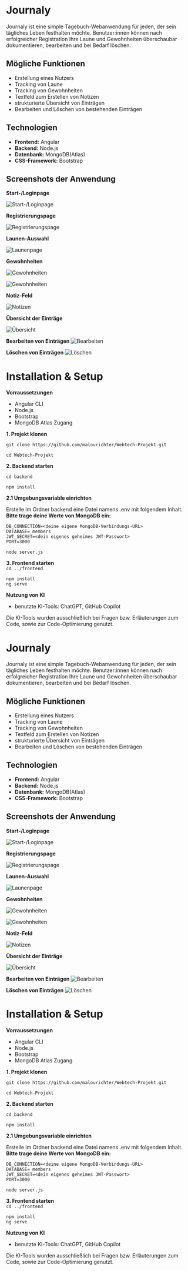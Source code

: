 # Journaly
Journaly ist eine simple Tagebuch-Webanwendung für jeden, der sein tägliches Leben festhalten möchte. Benutzer:innen können nach erfolgreicher Registration Ihre Laune und Gewohnheiten überschaubar dokumentieren, bearbeiten und bei Bedarf löschen.

## Mögliche Funktionen
- Erstellung eines Nutzers
- Tracking von Laune
- Tracking von Gewohnheiten
- Textfeld zum Erstellen von Notizen
- strukturierte Übersicht von Einträgen
- Bearbeiten und Löschen von bestehenden Einträgen
  
## Technologien
- **Frontend:** Angular
- **Backend:** Node.js
- **Datenbank:** MongoDB(Atlas)
- **CSS-Framework:** Bootstrap


## Screenshots der Anwendung

**Start-/Loginpage**

![Start-/Loginpage](./screenshots/startseite.png)

**Registrierungspage**

![Registrierungspage](./screenshots/registrierung.png)

**Launen-Auswahl**

![Launenpage](screenshots/launen.png)

**Gewohnheiten**

![Gewohnheiten](./screenshots/gewohnheiten1.png)

![Gewohnheiten](./screenshots/gewohnheiten2.png)

**Notiz-Feld**

![Notizen](./screenshots/notizen.png)

**Übersicht der Einträge**

![Übersicht](./screenshots/uebersicht.png)

**Bearbeiten von Einträgen**
![Bearbeiten](./screenshots/bearbeiten.png)

**Löschen von Einträgen**
![Löschen](./screenshots/löschen.png)


# Installation & Setup
**Vorraussetzungen**
- Angular CLI
- Node.js
- Bootstrap
- MongoDB Atlas Zugang  

**1. Projekt klonen**

`git clone https://github.com/malourichter/Webtech-Projekt.git`

`cd Webtech-Projekt`

**2. Backend starten**

`cd backend`  

`npm install`

**2.1 Umgebungsvariable einrichten**

Erstelle im Ordner backend eine Datei namens .env mit folgendem Inhalt. **Bitte trage deine Werte von MongoDB ein:**
```
DB_CONNECTION=<deine eigene MongoDB-Verbindungs-URL>
DATABASE= members
JWT_SECRET=<dein eigenes geheimes JWT-Passwort>
PORT=3000
```
`node server.js`

**3. Frontend starten**  
`cd ../frontend`  

`npm install`  
`ng serve`

**Nutzung von KI**
- benutzte KI-Tools: ChatGPT, GitHub Copilot  

Die KI-Tools wurden ausschließlich bei Fragen bzw. Erläuterungen zum Code, sowie zur Code-Optimierung genutzt.


# Journaly
Journaly ist eine simple Tagebuch-Webanwendung für jeden, der sein tägliches Leben festhalten möchte. Benutzer:innen können nach erfolgreicher Registration Ihre Laune und Gewohnheiten überschaubar dokumentieren, bearbeiten und bei Bedarf löschen.

## Mögliche Funktionen
- Erstellung eines Nutzers
- Tracking von Laune
- Tracking von Gewohnheiten
- Textfeld zum Erstellen von Notizen
- strukturierte Übersicht von Einträgen
- Bearbeiten und Löschen von bestehenden Einträgen
  
## Technologien
- **Frontend:** Angular
- **Backend:** Node.js
- **Datenbank:** MongoDB(Atlas)
- **CSS-Framework:** Bootstrap


## Screenshots der Anwendung

**Start-/Loginpage**

![Start-/Loginpage](./screenshots/startseite.png)

**Registrierungspage**

![Registrierungspage](./screenshots/registrierung.png)

**Launen-Auswahl**

![Launenpage](./screenshots/launen.png)

**Gewohnheiten**

![Gewohnheiten](./screenshots/gewohnheiten1.png)

![Gewohnheiten](./screenshots/gewohnheiten2.png)

**Notiz-Feld**

![Notizen](./screenshots/notizen.png)

**Übersicht der Einträge**

![Übersicht](./screenshots/uebersicht.png)

**Bearbeiten von Einträgen**
![Bearbeiten](./screenshots/bearbeiten.png)

**Löschen von Einträgen**
![Löschen](./screenshots/löschen.png)


# Installation & Setup
**Vorraussetzungen**
- Angular CLI
- Node.js
- Bootstrap
- MongoDB Atlas Zugang  

**1. Projekt klonen**

`git clone https://github.com/malourichter/Webtech-Projekt.git`

`cd Webtech-Projekt`

**2. Backend starten**

`cd backend`  

`npm install`

**2.1 Umgebungsvariable einrichten**

Erstelle im Ordner backend eine Datei namens .env mit folgendem Inhalt. **Bitte trage deine Werte von MongoDB ein:**
```
DB_CONNECTION=<deine eigene MongoDB-Verbindungs-URL>
DATABASE= members
JWT_SECRET=<dein eigenes geheimes JWT-Passwort>
PORT=3000
```
`node server.js`

**3. Frontend starten**  
`cd ../frontend`  

`npm install`  
`ng serve`

**Nutzung von KI**
- benutzte KI-Tools: ChatGPT, GitHub Copilot  

Die KI-Tools wurden ausschließlich bei Fragen bzw. Erläuterungen zum Code, sowie zur Code-Optimierung genutzt.
